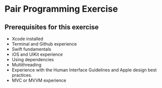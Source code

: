 # Pair Programming Exercise

## Prerequisites for this exercise 

* Xcode installed 
* Terminal and Github experience 
* Swift fundamentals 
* iOS and UIKit experience 
* Using dependencies
* Multithreading
* Experience with the Human Interface Guidelines and Apple design best practices. 
* MVC or MVVM experience


